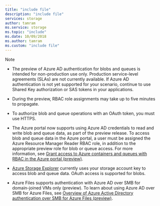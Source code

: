 ```yaml
---
title: "include file"
description: "include file"
services: storage
author: tamram
ms.service: storage
ms.topic: "include"
ms.date: 10/09/2018
ms.author: tamram
ms.custom: "include file"
---
```


> [!NOTE]
> - The preview of Azure AD authentication for blobs and queues is intended for non-production use only. Production service-level agreements (SLAs) are not currently available. If Azure AD authentication is not yet supported for your scenario, continue to use Shared Key authorization or SAS tokens in your applications.
>
> - During the preview, RBAC role assignments may take up to five minutes to propagate.
>
> - To authorize blob and queue operations with an OAuth token, you must use HTTPS.
>
> - The Azure portal now supports using Azure AD credentials to read and write blob and queue data, as part of the preview release. To access blob and queue data in the Azure portal, a user must be assigned the Azure Resource Manager Reader RBAC role, in addition to the appropriate preview role for blob or queue access. For more information, see [Grant access to Azure containers and queues with RBAC in the Azure portal (preview)](../articles/storage/common/storage-auth-aad-rbac.md). 
> 
> - [Azure Storage Explorer](https://azure.microsoft.com/features/storage-explorer/) currently uses your storage account key to access blob and queue data. OAuth access is supported for blobs.
>
> - Azure Files supports authentication with Azure AD over SMB for domain-joined VMs only (preview). To learn about using Azure AD over SMB for Azure Files, see [Overview of Azure Active Directory authentication over SMB for Azure Files (preview)](../articles/storage/files/storage-files-active-directory-overview.md).